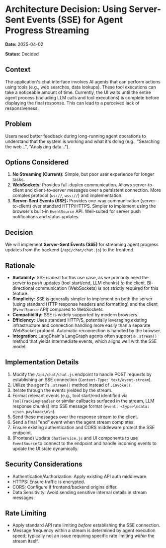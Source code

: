 # Architecture Decision: Using Server-Sent Events (SSE) for Agent Progress Streaming

**Date:** 2025-04-02

**Status:** Decided

## Context

The application's chat interface involves AI agents that can perform actions using tools (e.g., web searches, data lookups). These tool executions can take a noticeable amount of time. Currently, the UI waits until the entire agent process (including LLM calls and tool executions) is complete before displaying the final response. This can lead to a perceived lack of responsiveness.

## Problem

Users need better feedback during long-running agent operations to understand that the system is working and what it's doing (e.g., "Searching the web...", "Analyzing data...").

## Options Considered

1.  **No Streaming (Current):** Simple, but poor user experience for longer tasks.
2.  **WebSockets:** Provides full-duplex communication. Allows server-to-client and client-to-server messages over a persistent connection. More complex protocol (`ws://`, `wss://`) and implementation.
3.  **Server-Sent Events (SSE):** Provides one-way communication (server-to-client) over standard HTTP/HTTPS. Simpler to implement using the browser's built-in `EventSource` API. Well-suited for server push notifications and status updates.

## Decision

We will implement **Server-Sent Events (SSE)** for streaming agent progress updates from the backend (`/api/chat/chat.js`) to the frontend.

## Rationale

*   **Suitability:** SSE is ideal for this use case, as we primarily need the server to push updates (tool start/end, LLM chunks) *to* the client. Bi-directional communication (WebSockets) is not strictly required for this feature.
*   **Simplicity:** SSE is generally simpler to implement on both the server (using standard HTTP response headers and formatting) and the client (`EventSource` API) compared to WebSockets.
*   **Compatibility:** SSE is widely supported by modern browsers.
*   **Efficiency:** Uses standard HTTP/S, potentially leveraging existing infrastructure and connection handling more easily than a separate WebSocket protocol. Automatic reconnection is handled by the browser.
*   **Integration:** LangChain's LangGraph agents often support a `.stream()` method that yields intermediate events, which aligns well with the SSE model.

## Implementation Details

1.  Modify the `/api/chat/chat.js` endpoint to handle POST requests by establishing an SSE connection (`Content-Type: text/event-stream`).
2.  Utilize the agent's `.stream()` method instead of `.invoke()`.
3.  Iterate through the events yielded by the stream.
4.  Format relevant events (e.g., tool start/end identified via `ToolTrackingHandler` or similar callbacks surfaced in the stream, LLM response chunks) into SSE message format (`event: <type>\ndata: <json_payload>\n\n`).
5.  Send these messages over the response stream to the client.
6.  Send a final "end" event when the agent stream completes.
7.  Ensure existing authentication and CORS middleware protect the SSE endpoint.
8.  (Frontend) Update `ChatService.js` and UI components to use `EventSource` to connect to the endpoint and handle incoming events to update the UI state dynamically.

## Security Considerations

*   Authentication/Authorization: Apply existing API auth middleware.
*   HTTPS: Ensure traffic is encrypted.
*   CORS: Configure if frontend/backend origins differ.
*   Data Sensitivity: Avoid sending sensitive internal details in stream messages.

## Rate Limiting

*   Apply standard API rate limiting *before* establishing the SSE connection.
*   Message frequency within a stream is determined by agent execution speed; typically not an issue requiring specific rate limiting *within* the stream itself.
